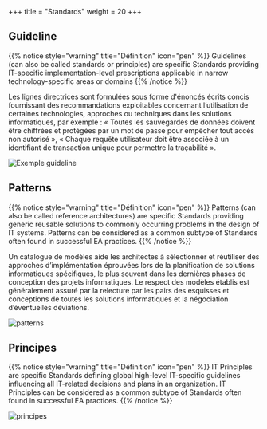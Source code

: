 +++
title = "Standards"
weight = 20
+++

## Guideline
{{% notice style="warning" title="Définition" icon="pen" %}}
Guidelines (can also be called standards or principles) are specific
Standards providing IT-specific implementation-level prescriptions
applicable in narrow technology-specific areas or domains
{{% /notice %}}

Les lignes directrices sont formulées sous forme d'énoncés écrits concis fournissant des recommandations exploitables concernant l’utilisation de certaines technologies, approches ou techniques dans les solutions informatiques, par exemple : « Toutes les sauvegardes de données doivent être chiffrées et protégées par un mot de passe pour empêcher tout accès non autorisé », « Chaque requête utilisateur doit être associée à un identifiant de transaction unique pour permettre la traçabilité ».

![Exemple guideline](../images/guildeline.png)

## Patterns
{{% notice style="warning" title="Définition" icon="pen" %}}
Patterns (can also be called reference architectures) are specific
Standards providing generic reusable solutions to commonly
occurring problems in the design of IT systems. Patterns can be considered as a common subtype of Standards often found in successful EA practices.
{{% /notice %}}

Un catalogue de modèles aide les architectes à sélectionner et réutiliser des approches d’implémentation éprouvées lors de la planification de solutions informatiques spécifiques, le plus souvent dans les dernières phases de conception des projets informatiques. Le respect des modèles établis est généralement assuré par la relecture par les pairs des esquisses et conceptions de toutes les solutions informatiques et la négociation d’éventuelles déviations.

![patterns](../images/patterns.png)

## Principes
{{% notice style="warning" title="Définition" icon="pen" %}}
IT Principles are specific
Standards defining global high-level IT-specific guidelines influencing
all IT-related decisions and plans in an organization. IT Principles can be considered as a common subtype of Standards often found in successful EA practices.
{{% /notice %}}

![principes](../images/principles.png)